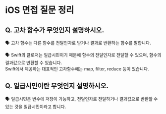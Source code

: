 # iOS 면접 질문 정리

## Q. 고차 함수가 무엇인지 설명하시오.

🗣️ 고차 함수는 다른 함수를 전달인자로 받거나 결과로 반환하는 함수를 말합니다.

🗣️ Swift의 클로저는 일급시민이기 때문에 함수의 전달인자로 전달할 수 있으며, 함수의 결과값으로 반환할 수 있습니다. <br>
Swift에서 제공하는 대표적인 고차함수에는 map, filter, reduce 등이 있습니다.

## Q. 일급시민이란 무엇인지 설명하시오.

🗣️ 일급시민은 변수에 저장이 가능하고, 전달인자로 전달하거나 결과값으로 반환할 수 있는 것을 일급시민이라고 합니다.
